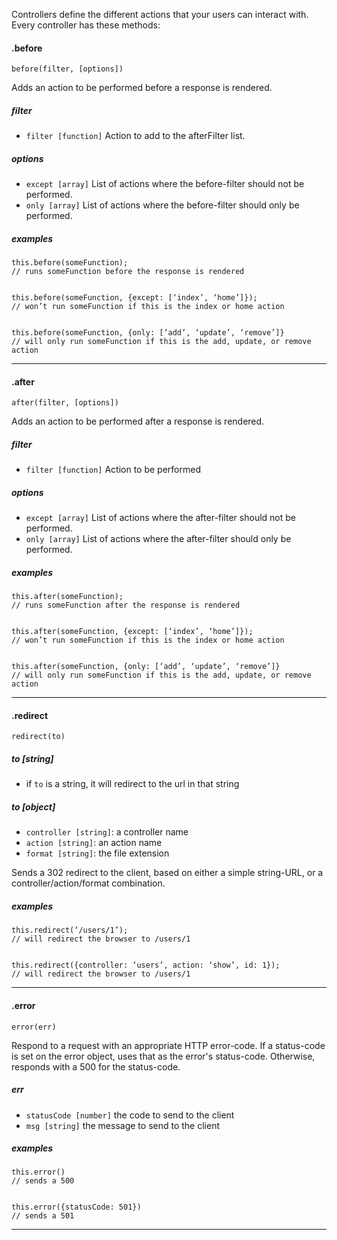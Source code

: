 Controllers define the different actions that your users can interact with. Every controller has these methods:

<!--
#### .request
docs coming soon
-->

<!--
#### .respnose
docs coming soon
-->

<!--
#### .params
docs coming soon
-->

<!--
#### .cookies
docs coming soon
-->

<!--
#### .name
docs coming soon
-->

<!--
#### .respondsWith
docs coming soon
-->

<!--
#### .content
docs coming soon
-->

#### .before
`before(filter, [options])`

Adds an action to be performed before a response is rendered.

##### filter
- `filter [function]` Action to add to the afterFilter list.

##### options
- `except [array]` List of actions where the before-filter should not be performed.
- `only [array]` List of actions where the before-filter should only be performed.

##### examples
```
this.before(someFunction);
// runs someFunction before the response is rendered


this.before(someFunction, {except: [‘index’, ‘home’]});
// won’t run someFunction if this is the index or home action


this.before(someFunction, {only: [‘add’, ‘update’, ‘remove’]}
// will only run someFunction if this is the add, update, or remove action
```

* * *

#### .after
`after(filter, [options])`

Adds an action to be performed after a response is rendered.

##### filter
- `filter [function]` Action to be performed

##### options
- `except [array]` List of actions where the after-filter should not be performed.
- `only [array]` List of actions where the after-filter should only be performed.

##### examples
```
this.after(someFunction);
// runs someFunction after the response is rendered


this.after(someFunction, {except: [‘index’, ‘home’]});
// won’t run someFunction if this is the index or home action


this.after(someFunction, {only: [‘add’, ‘update’, ‘remove’]}
// will only run someFunction if this is the add, update, or remove action
```

* * *

<!--
#### .protectFromForgery
docs coming soon
-->

#### .redirect
`redirect(to)`

##### to [string]
- if `to` is a string, it will redirect to the url in that string

##### to [object]
- `controller [string]`: a controller name
- `action [string]`: an action name
- `format [string]`: the file extension

Sends a 302 redirect to the client, based on either a simple string-URL, or a controller/action/format combination.

##### examples
```
this.redirect(‘/users/1’);
// will redirect the browser to /users/1


this.redirect({controller: ‘users’, action: ‘show’, id: 1});
// will redirect the browser to /users/1
```

* * *

#### .error
`error(err)`

Respond to a request with an appropriate HTTP error-code. If a status-code is set on the error object, uses that as the error's status-code. Otherwise, responds with a 500 for the status-code.

##### err
- `statusCode [number]` the code to send to the client
- `msg [string]` the message to send to the client

##### examples
```
this.error()
// sends a 500


this.error({statusCode: 501})
// sends a 501
```

* * *

<!--
#### .transfer
docs coming soon
-->

<!--
#### .respond
docs coming soon
-->

<!--
#### .renderTemplate
docs coming soon
-->
